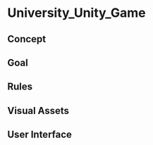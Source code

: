 University_Unity_Game
=====================

## Concept

## Goal

## Rules

## Visual Assets

## User Interface
